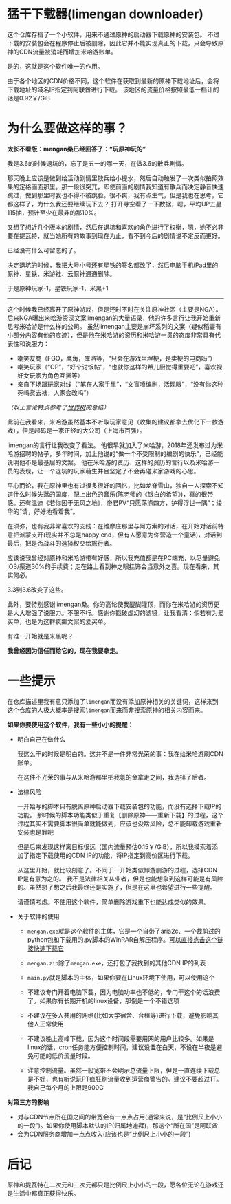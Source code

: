 # 猛干下载器(limengan downloader)
这个仓库存档了一个小软件，用来不通过原神的启动器下载原神的安装包。
不过下载的安装包会在程序停止后被删除，因此它并不能实现真正的下载，只会导致原神的CDN流量被消耗而增加米哈游账单。

是的，这就是这个软件唯一的作用。

由于各个地区的CDN价格不同，这个软件在获取到最新的原神下载地址后，会将下载地址的域名IP指定到阿联酋进行下载。
该地区的流量价格按照最低一档计的话是0.92￥/GiB

# 为什么要做这样的事？
**太长不看版：mengan桑已经回答了：“玩原神玩的”**

我是3.6的时候退坑的，忘了是五一的哪一天，在做3.6的散兵剧情。

那天晚上应该是做到给活动剧情里散兵给小提水，然后自动触发了一次类似拍照效果的定格画面那里。那一段很突兀，即使前面的剧情我知道有散兵而决定静音快速跳过，做到那里时我也不得不被跳脸。很不爽，我有点生气，但是我也在思考，它都这样了，为什么我还要继续玩下去？
打开寻空看了一下数据，嗯，平均UP五星115抽，预计至少在最非的那10%。

又想了想近几个版本的剧情，然后在退坑和喜欢的角色进行了权衡，嗯，她不必非要在提瓦特，就当她所有的故事到现在为止，看不到今后的剧情说不定反而更好。

已经没有什么可留恋的了。

决定退坑的时候，我把大号小号还有星铁的签名都改了，然后电脑手机iPad里的原神、星铁、米游社、云原神通通删除。

于是原神玩家-1，星铁玩家-1，米黑+1

---

这个时候我已经离开了原神游戏，但是还时不时在关注原神社区（主要是NGA）。
后来NGA曝出米哈游资深文案limengan的大量语录，他的许多言行让我开始重新思考米哈游是什么样的公司。
虽然limengan主要是崩坏系列的文案（疑似稻妻有小部分内容有他的痕迹），但是他在米哈游的资历和米哈游一贯的态度非常具有代表性和说服力：

- 嘲笑友商（FGO，鹰角，库洛等，“只会在游戏里埋梗，是卖梗的电商吗”）
- 嘲笑玩家（“OP”，“好个讨饭帖”，“也就你这样的希儿厨觉得重要吧”，喜欢视奸女玩家为角色互撕等）
- 亲自下场跟玩家对线（“笔在人家手里”，“文盲喷编剧，活现眼”，“没有你这种死吗货去裱，人家会改吗”）

*（以上言论特点参考了[世界树](https://hoyo.life/gua/limengan.html)的总结）*

此前在我看来，米哈游虽然基本不听取玩家意见（收集的建议都拿去优化下一款游戏），但是起码是一家正经的大公司（上海市百强）。

limengan的言行让我改变了看法。
他很早就加入了米哈游，2018年还发布过为米哈游招聘的帖子，多年时间，加上他说的“做一个不受限制的编剧的快乐”，已经能说明他不是最基层的文案。
他在米哈游的资历、这样的资历的言行以及米哈游一贯的表现，让一个退坑的玩家萌生并且坚定了不会再碰米家游戏的心思。

平心而论，我在原神里也有过很多很好的回忆，比如龙脊雪山，独自一人探索不知道什么时候失落的国度，配上出色的音乐(陈老师的《银白的希望》)，真的很带感。还有温迪《若你困于无风之地》，帝君PV“只愿荡涤四方，护得浮世一隅”；绫华的“请，好好地看着我”。

在须弥，也有我非常喜欢的支线：在维摩庄那里与阿方索的对话，在开始对话前特意把派蒙支开(现实并不总是happy end，但有人愿意为你营造一个童话)，对话到最后，把是否战斗的选择权交给旅行者。

应该说我曾经对原神和米哈游带有好感，所以我充值都是在PC端充，以尽量避免iOS/渠道30%的手续费；走在路上看到神之眼挂饰会当意外之喜。现在看来，其实何必。

3.3到3.6改变了这些。

此外，要特别感谢limengan桑。你的高论使我醍醐灌顶，而你在米哈游的资历更是大大增强了说服力。不服不行。感谢你戳破虚幻的滤镜，让我看清：倘若有为爱买单，也是为这群疯癫文案的爱买单。

有谁一开始就是米黑呢？

**我曾经因为信任而给它的，现在我要拿走。**

# 一些提示

在仓库描述里我有意只添加了`limengan`而没有添加原神相关的关键词，这样来到这个仓库的人极大概率是搜索`limengan`而来而非搜索原神的相关内容而来。

**如果你要使用这个软件，我有一些小小的提醒：**

- 明白自己在做什么

  我这么干的时候是明白的。这并不是一件非常光荣的事：我在给米哈游刷CDN账单。

  在这件不光荣的事与从米哈游那里把我氪的金拿走之间，我选择了后者。

- 法律风险

  一开始写的脚本只有脱离原神启动器下载安装包的功能，而没有选择下载IP的功能。
  那时候的脚本功能类似于重复【删除原神——重新下载】的过程，这个过程其实不需要脚本很简单就能做到，应该也没啥风险，总不能卸载游戏重新安装也是罪吧

  但是后来发现这样离目标很远（国内流量预估0.15￥/GiB），所以我摸索着添加了指定下载使用的CDN IP的功能，将IP指定到高价区进行下载。

  从这里开始，就比较刻意了。不同于一开始类似卸游删游的过程，选择CDN IP是有意为之的。
  我不是法律相关从业者，但是也能想象到这样可能是有风险的。虽然想了想之后我最终还是实施了，但是在这里也希望进行一些提醒。

  请谨慎考虑。不使用这个软件，简单删除游戏重下也能达成类似的效果。

- 关于软件的使用

  - `mengan.exe`就是这个软件的主体，它是一个自带了aria2c、一个裁剪过的python包和下载用的.py脚本的WinRAR自解压程序。[可以直接点击这个链接快速下载它](https://github.com/pregnancy2508/FileHost/raw/main/mengan.exe)
  - `mengan.zip`除了`mengan.exe`，还打包了我找到的其他CDN IP的列表
  - `main.py`就是脚本的主体，如果你要在Linux环境下使用，可以使用这个

  - 不建议专门开着电脑下载，因为电脑功率也不低的，专门干这个的话浪费了。如果你有长期开机的linux设备，那倒是一个不错选项
  - 不建议在多人共用的网络(比如大学宿舍、合租等)进行下载，避免影响其他人正常使用
  - 不建议晚上高峰下载，因为这个时间段需要用网的用户比较多。如果是linux的话，cron任务能方便控制时间，建议设置在白天，不设在半夜是避免可能的低价流量时段。
  - 注意控制流量。虽然一般宽带不会明示总流量上限，但是一直连续下载总是不好，也有听说玩PT疯狂刷流量收到运营商警告的。建议不要超过1T。我自己每个月的上限是900G

**对第三方的影响**
- 对与CDN节点所在国之间的带宽会有一点点占用(通常来说，是“比例尺上小小的一段”)。如果你使用脚本默认的IP(归属地迪拜)，那这个“所在国”是阿联酋
- 会为CDN服务商增加一点点收入(应该也是“比例尺上小小的一段”)

# 后记

原神和提瓦特在二次元和三次元都只是比例尺上小小的一段，愿各位无论在游戏还是生活中都真正获得快乐。
